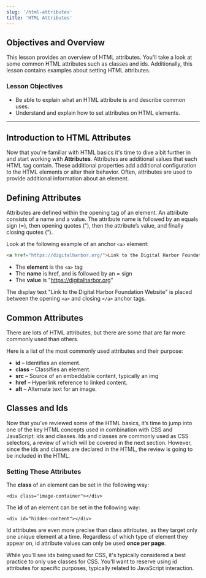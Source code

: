 ```yaml
---
slug: '/html-attributes'
title: 'HTML Attributes'
---
```


## Objectives and Overview

This lesson provides an overview of HTML attributes. You'll take a look at some common HTML attributes such as classes and ids. Additionally, this lesson contains examples about setting HTML attributes.

### Lesson Objectives

- Be able to explain what an HTML attribute is and describe common uses.
- Understand and explain how to set attributes on HTML elements.

---

## Introduction to HTML Attributes

Now that you're familiar with HTML basics it's time to dive a bit further in and start working with **Attributes**. Attributes are additional values that each HTML tag contain. These additional properties add additional configuration to the HTML elements or alter their behavior. Often, attributes are used to provide additional information about an element.

## Defining Attributes

Attributes are defined within the opening tag of an element. An attribute consists of a name and a value. The attribute name is followed by an equals sign (=), then opening quotes (“), then the attribute’s value, and finally closing quotes (“).

Look at the following example of an anchor `<a>` element:

```html
<a href="https://digitalharbor.org/">Link to the Digital Harbor Foundation Website</a>
```

- The **element** is the `<a>` tag
- The **name** is href, and is followed by an = sign
- The **value** is "https://digitalharbor.org"

The display text "Link to the Digital Harbor Foundation Website" is placed between the opening `<a>` and closing `</a>` anchor tags.

## Common Attributes

There are lots of HTML attributes, but there are some that are far more commonly used than others.

Here is a list of the most commonly used attributes and their purpose:

- **id** – Identifies an element.
- **class** – Classifies an element.
- **src** – Source of an embeddable content, typically an img
- **href** – Hyperlink reference to linked content.
- **alt** – Alternate text for an image.

## Classes and Ids

Now that you’ve reviewed some of the HTML basics, it’s time to jump into one of the key HTML concepts used in combination with CSS and JavaScript: ids and classes. Ids and classes are commonly used as CSS selectors, a review of which will be covered in the next section. However, since the ids and classes are declared in the HTML, the review is going to be included in the HTML.

### Setting These Attributes

The **class** of an element can be set in the following way:

`<div class="image-container"></div>`

The **id** of an element can be set in the following way:

`<div id="hidden-content"></div>`

Id attributes are even more precise than class attributes, as they target only one unique element at a time. Regardless of which type of element they appear on, id attribute values can only be used **once per page**.

While you'll see ids being used for CSS, it's typically considered a best practice to only use classes for CSS. You'll want to reserve using id attributes for specific purposes, typically related to JavaScript interaction.
